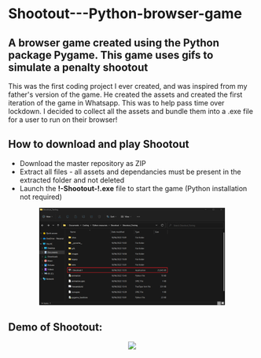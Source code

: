 # Shootout---Python-browser-game

## A browser game created using the Python package Pygame. This game uses gifs to simulate a penalty shootout

This was the first coding project I ever created, and was inspired from my father's version of the game. He created the assets 
and created the first iteration of the game in Whatsapp. This was to help pass time over lockdown. I decided to collect all the
assets and bundle them into a .exe file for a user to run on their browser!

## How to download and play Shootout

* Download the master repository as ZIP
* Extract all files - all assets and dependancies must be present in the extracted folder and not deleted
* Launch the <b>!-Shootout-!.exe</b> file to start the game (Python installation not required)

<p align="center">
    <img src="https://github.com/Harrisman05/Shootout---Python-browser-game/blob/master/images/launch_shootout_demo.png" width="75%" height="75%"/>
</p>

## Demo of Shootout:

<p align="center">
    <img src="https://github.com/Harrisman05/Shootout---Python-browser-game/blob/master/images/Shootout_demo.gif" />
</p>
